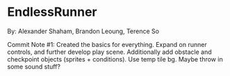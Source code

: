 # EndlessRunner
By: Alexander Shaham, Brandon Leoung, Terence So

Commit Note #1:
    Created the basics for everything. Expand on runner controls,
    and further develop play scene. Additionally add obstacle and
    checkpoint objects (sprites + conditions). Use temp tile bg.
    Maybe throw in some sound stuff?